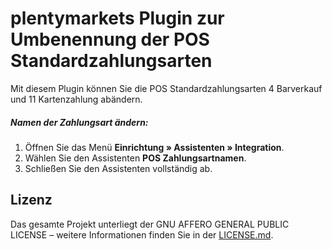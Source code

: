# plentymarkets Plugin zur Umbenennung der POS Standardzahlungsarten

Mit diesem Plugin können Sie die POS Standardzahlungsarten 4 Barverkauf und 11 Kartenzahlung abändern.

##### Namen der Zahlungsart ändern:
1. Öffnen Sie das Menü **Einrichtung&nbsp;» Assistenten&nbsp;» Integration**.
2. Wählen Sie den Assistenten **POS Zahlungsartnamen**.
3. Schließen Sie den Assistenten vollständig ab.

## Lizenz

Das gesamte Projekt unterliegt der GNU AFFERO GENERAL PUBLIC LICENSE – weitere Informationen finden Sie in der [LICENSE.md](https://github.com/plentymarkets/plugin-payment-cashinadvance/blob/master/LICENSE.md).
